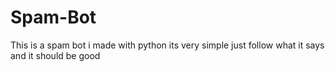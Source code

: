 # Spam-Bot
This is a spam bot i made with python its very simple just follow what it says and it should be good
